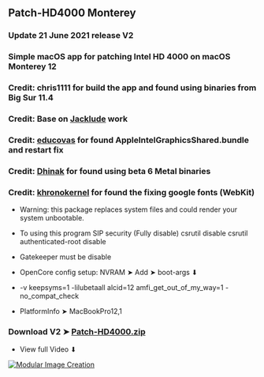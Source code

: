 ## Patch-HD4000 Monterey 

### Update 21 June 2021 release V2

### Simple macOS app for patching Intel HD 4000 on macOS Monterey 12

### Credit: chris1111 for build the app and found using binaries from Big Sur 11.4
### Credit: Base on [Jacklude](https://github.com/jacklukem) work
### Credit: [educovas](https://github.com/educovas) for found AppleIntelGraphicsShared.bundle and restart fix
### Credit: [Dhinak](https://github.com/DhinakG) for found using beta 6 Metal binaries
### Credit: [khronokernel](https://github.com/khronokernel) for found the fixing google fonts (WebKit)

- Warning: this package replaces system files and could render your system unbootable.

- To using this program SIP security (Fully disable) csrutil disable csrutil authenticated-root disable 
- Gatekeeper must be disable

- OpenCore config setup: NVRAM ➤ Add ➤ boot-args ⬇︎
- -v keepsyms=1 -lilubetaall alcid=12 amfi_get_out_of_my_way=1 -no_compat_check
- PlatformInfo ➤ MacBookPro12,1

### Download V2 ➤ [Patch-HD4000.zip](https://github.com/chris1111/Patch-HD4000-Monterey/releases/tag/V2)

- View full Video ⬇︎

[![Modular Image Creation](https://user-images.githubusercontent.com/6248794/118173318-6a820080-b3fb-11eb-9ba5-203165fb6f26.png)](https://youtu.be/JnMh_icnYpw)
 


